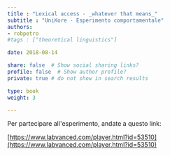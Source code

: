 ```yaml
---
title : "Lexical access - _whatever that means_"
subtitle : "UniKore - Esperimento comportamentale"
authors:
- robpetro
#tags : ["theoretical linguistics"]

date: 2018-08-14

share: false  # Show social sharing links?
profile: false  # Show author profile?
private: true # do not show in search results

type: book
weight: 3

---
```


Per partecipare all'esperimento, andate a questo link:

[https://www.labvanced.com/player.html?id=53510](https://www.labvanced.com/player.html?id=53510)


